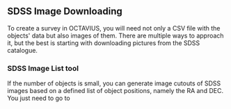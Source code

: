 ## SDSS Image Downloading

To create a survey in OCTAVIUS, you will need not only a CSV file with the objects' data but also images of them. 
There are multiple ways to approach it, but the best is starting with downloading pictures from the SDSS catalogue. 

### SDSS Image List tool

If the number of objects is small, you can generate image cutouts of SDSS images based on a defined list of object positions, namely the RA and DEC. 
You just need to go to 
